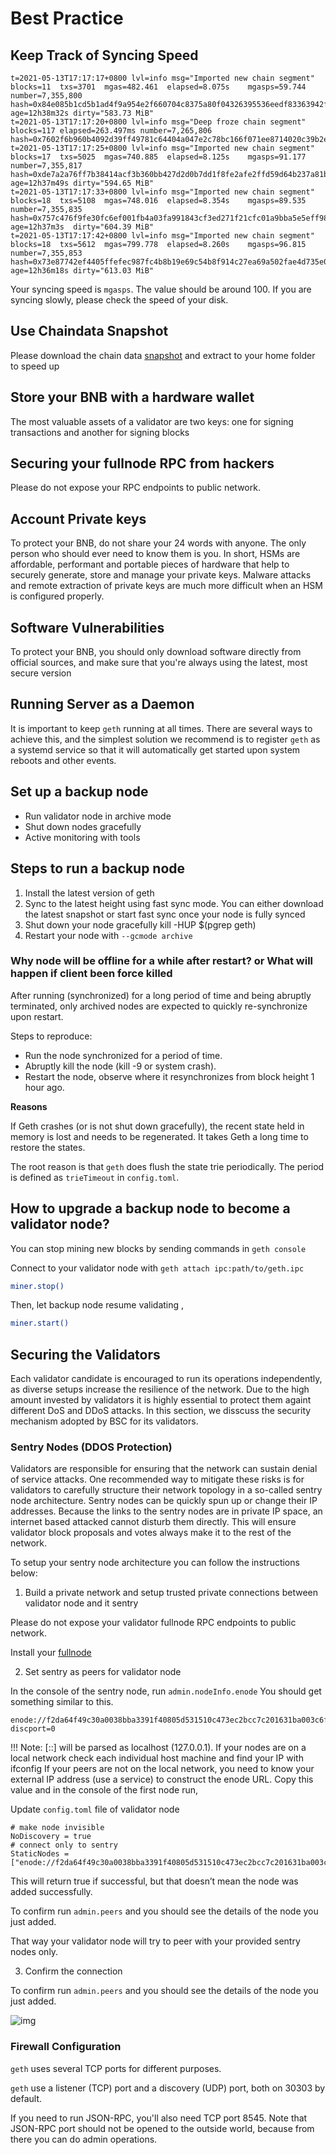 # Best Practice
## Keep Track of Syncing Speed

```
t=2021-05-13T17:17:17+0800 lvl=info msg="Imported new chain segment"             blocks=11  txs=3701  mgas=482.461  elapsed=8.075s    mgasps=59.744  number=7,355,800 hash=0x84e085b1cd5b1ad4f9a954e2f660704c8375a80f04326395536eedf83363942f age=12h38m32s dirty="583.73 MiB"
t=2021-05-13T17:17:20+0800 lvl=info msg="Deep froze chain segment"               blocks=117 elapsed=263.497ms number=7,265,806 hash=0x7602f6b960b4092d39ff49781c64404a047e2c78bc166f071ee8714020c39b2e
t=2021-05-13T17:17:25+0800 lvl=info msg="Imported new chain segment"             blocks=17  txs=5025  mgas=740.885  elapsed=8.125s    mgasps=91.177  number=7,355,817 hash=0xde7a2a76ff7b38414acf3b360bb427d2d0b7dd1f8fe2afe2ffd59d64b237a81b age=12h37m49s dirty="594.65 MiB"
t=2021-05-13T17:17:33+0800 lvl=info msg="Imported new chain segment"             blocks=18  txs=5108  mgas=748.016  elapsed=8.354s    mgasps=89.535  number=7,355,835 hash=0x757c476f9fe30fc6ef001fb4a03fa991843cf3ed271f21cfc01a9bba5e5eff98 age=12h37m3s  dirty="604.39 MiB"
t=2021-05-13T17:17:42+0800 lvl=info msg="Imported new chain segment"             blocks=18  txs=5612  mgas=799.778  elapsed=8.260s    mgasps=96.815  number=7,355,853 hash=0x73e87742ef4405ffefec987fc4b8b19e69c54b8f914c27ea69a502fae4d735e0 age=12h36m18s dirty="613.03 MiB"
```

Your syncing speed is `mgasps`. The value should be around 100.
If you are syncing slowly, please check the speed of your disk.

## Use Chaindata Snapshot

Please download the chain data [snapshot](https://github.com/binance-chain/bsc-snapshots) and extract to your home folder to speed up



## Store your BNB with a hardware wallet

The most valuable assets of a validator are two keys: one for signing transactions and another for signing blocks


## Securing your fullnode RPC from hackers

Please do not expose your RPC endpoints to public network.


## Account Private keys

To protect your BNB, do not share your 24 words with anyone. The only person who should ever need to know them is you. In short, HSMs are affordable, performant and portable pieces of hardware that help to securely generate, store and manage your private keys. Malware attacks and remote extraction of private keys are much more difficult when an HSM is configured properly.

## Software Vulnerabilities

To protect your BNB, you should only download software directly from official sources, and make sure that you're always using the latest, most secure version


## Running Server as a Daemon
It is important to keep `geth` running at all times. There are several ways to achieve this, and the simplest solution we recommend is to register `geth`  as a systemd service so that it will automatically get started upon system reboots and other events.


## Set up a backup node
* Run validator node in archive mode
* Shut down nodes gracefully
* Active monitoring with tools

## Steps to run a backup node
1. Install the latest version of geth
2. Sync to the latest height using fast sync mode. You can either download the latest snapshot or start fast sync
once your node is fully synced
3. Shut down your node gracefully kill -HUP $(pgrep geth)
4. Restart your node with `--gcmode archive `

### Why node will be offline for a while after restart? or What will happen if client been force killed

After running (synchronized) for a long period of time and being abruptly terminated, only archived nodes are expected to quickly re-synchronize upon restart.

Steps to reproduce:

* Run the node synchronized for a period of time.
* Abruptly kill the node (kill -9 or system crash).
* Restart the node, observe where it resynchronizes from block height 1 hour ago.


**Reasons**

If Geth crashes (or is not shut down gracefully), the recent state held in memory is lost and needs to be regenerated. It takes Geth a long time to restore the states.

The root reason is that `geth` does flush the state trie periodically. The period is defined as `trieTimeout` in `config.toml`.


## How to upgrade a backup node to become a validator node?

You can stop mining new blocks by sending commands in `geth console`

Connect to your validator node with `geth attach ipc:path/to/geth.ipc`

```bash
miner.stop()
```

Then, let backup node resume validating ,
```bash
miner.start()
```
## Securing the Validators

Each validator candidate is encouraged to run its operations independently, as diverse setups increase the resilience of the network. Due to the high amount invested by validators it is highly essential to protect them againt different DoS and DDoS attacks. In this section, we disscuss the security mechanism adopted by BSC for its validators.

### Sentry Nodes (DDOS Protection)

Validators are responsible for ensuring that the network can sustain denial of service attacks. One recommended way to mitigate these risks is for validators to carefully structure their network topology in a so-called sentry node architecture.
Sentry nodes can be quickly spun up or change their IP addresses. Because the links to the sentry nodes are in private IP space, an internet based attacked cannot disturb them directly. This will ensure validator block proposals and votes always make it to the rest of the network.

To setup your sentry node architecture you can follow the instructions below:

1. Build a private network and setup trusted private connections between validator node and it sentry

Please do not expose your validator fullnode RPC endpoints to public network.

Install your [fullnode](fullnode.md)

2. Set sentry as peers  for validator node

In the console of the sentry node, run `admin.nodeInfo.enode` You should get something similar to this.

```
enode://f2da64f49c30a0038bba3391f40805d531510c473ec2bcc7c201631ba003c6f16fa09e03308e48f87d21c0fed1e4e0bc53428047f6dcf34da344d3f5bb69373b@[::]:30306?discport=0
```

!!! Note:
	[::] will be parsed as localhost (127.0.0.1). If your nodes are on a local network check each individual host machine and find your IP with ifconfig
	If your peers are not on the local network, you need to know your external IP address (use a service) to construct the enode URL.
	Copy this value and in the console of the first node run,

Update `config.toml` file of validator node

```
# make node invisible
NoDiscovery = true
# connect only to sentry
StaticNodes = ["enode://f2da64f49c30a0038bba3391f40805d531510c473ec2bcc7c201631ba003c6f16fa09e03308e48f87d21c0fed1e4e0bc53428047f6dcf34da344d3f5bb69373b@[10.1.1.1]:30306"]
```
This will return true if successful, but that doesn’t mean the node was added successfully.


To confirm run `admin.peers` and you should see the details of the node you just added.


That way your validator node will try to peer with your provided sentry nodes only.


3. Confirm the connection

To confirm run `admin.peers` and you should see the details of the node you just added.


![img](https://lh3.googleusercontent.com/w6notWcdyEXayM592WuI5xcpysFqgkwwBSX3sBZFIc34SHrKewZYlNMBMyGBPs375ez78i4gZmbnMyMn3Ry5s6Z6qTejatPYdDXL67moRhGmAQsjNNVF0CRZz10yznx13U34fKSc)

### Firewall Configuration

`geth` uses several TCP ports for different purposes.

`geth` use a listener (TCP) port and a discovery (UDP) port, both on 30303 by default.

If you need to run JSON-RPC, you'll also need TCP port 8545. Note that JSON-RPC port should not be opened to the outside world, because from there you can do admin operations.


